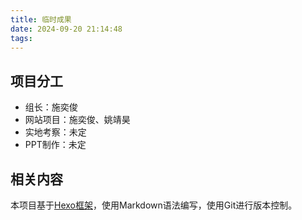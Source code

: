 ```yaml
---
title: 临时成果
date: 2024-09-20 21:14:48
tags:
---
```


## 项目分工

- 组长：施奕俊
- 网站项目：施奕俊、姚靖昊
- 实地考察：未定
- PPT制作：未定

## 相关内容

本项目基于[Hexo框架](https://hexo.io/zh-cn/)，使用Markdown语法编写，使用Git进行版本控制。
